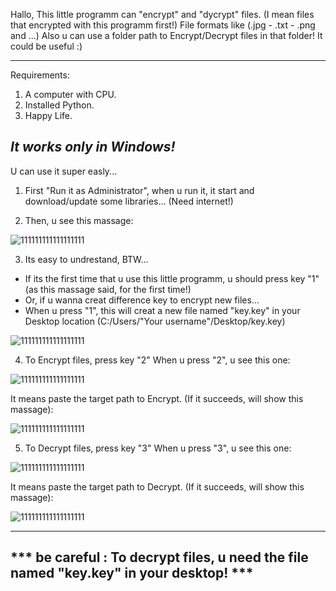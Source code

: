 Hallo,
This little programm can "encrypt" and "dycrypt" files. (I mean files that encrypted with this programm first!)
File formats like (.jpg - .txt - .png and ...)
Also u can use a folder path to Encrypt/Decrypt files in that folder!
It could be useful :)

-----------------------------------------------------------------------------------
Requirements:

1) A computer with CPU.
2) Installed Python.
3) Happy Life.

*It works only in Windows!*
-----------------------------------------------------------------------------------

U can use it super easly...

1)  First "Run it as Administrator", when u run it, it start and download/update some libraries... (Need internet!)

2)  Then, u see this massage:

![111111111111111111](https://github.com/FirstGoodHuman/Encryptor-Decryptor/assets/153766571/2f4a1731-8456-47fb-9997-ea8a9b6f724f)



3)  Its easy to undrestand, BTW...

* If its the first time that u use this little programm, u should press key "1" (as this massage said, for the first time!)
* Or, if u wanna creat difference key to encrypt new files...
* When u press "1", this will creat a new file named "key.key" in your Desktop location (C:/Users/"Your username"/Desktop/key.key)

![111111111111111111](https://github.com/FirstGoodHuman/Encryptor-Decryptor/assets/153766571/b08f3da5-98f6-4ea4-b302-f33e39190844)



4)  To Encrypt files, press key "2"
When u press "2", u see this one:


![111111111111111111](https://github.com/FirstGoodHuman/Encryptor-Decryptor/assets/153766571/d946e79b-128e-4d50-a047-ac34073f9c01)



It means paste the target path to Encrypt.
(If it succeeds, will show this massage):

![111111111111111111](https://github.com/FirstGoodHuman/Encryptor-Decryptor/assets/153766571/741c1661-f7d0-4c26-9bed-595c19acd1f8)



5)  To Decrypt files, press key "3"
When u press "3", u see this one:

![111111111111111111](https://github.com/FirstGoodHuman/Encryptor-Decryptor/assets/153766571/0528c26c-3339-4847-b493-289e7d389a8f)



It means paste the target path to Decrypt.
(If it succeeds, will show this massage):

![111111111111111111](https://github.com/FirstGoodHuman/Encryptor-Decryptor/assets/153766571/4debfb7d-46b5-4cc2-80e0-a7ad3ae95b93)



-----------------------------------------------------------------------------------
*** be careful : To decrypt files, u need the file named "key.key" in your desktop! ***
-----------------------------------------------------------------------------------
